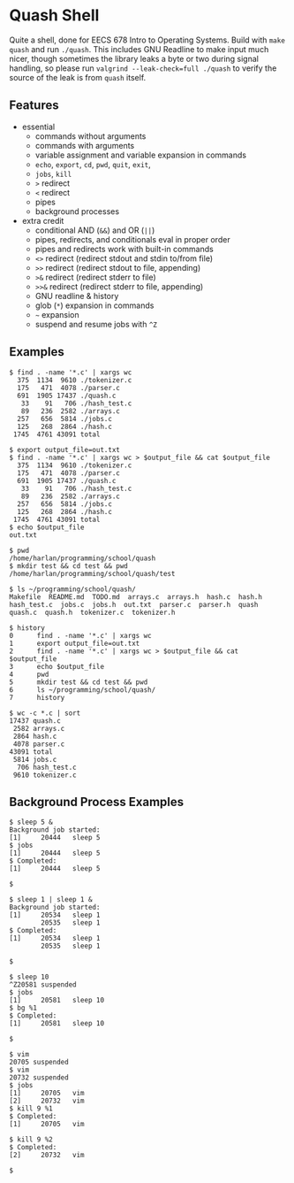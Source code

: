 # Quash Shell

Quite a shell, done for EECS 678 Intro to Operating Systems. Build with `make quash` and run `./quash`. This includes GNU Readline to make input much nicer, though sometimes the library leaks a byte or two during signal handling, so please run `valgrind --leak-check=full ./quash` to verify the source of the leak is from `quash` itself.

## Features

- essential
  - commands without arguments
  - commands with arguments
  - variable assignment and variable expansion in commands
  - `echo`, `export`, `cd`, `pwd`, `quit`, `exit`, 
  - `jobs`, `kill`
  - `>` redirect
  - `<` redirect
  - pipes
  - background processes
- extra credit
  - conditional AND (`&&`) and OR (`||`)
  - pipes, redirects, and conditionals eval in proper order
  - pipes and redirects work with built-in commands
  - `<>` redirect (redirect stdout and stdin to/from file)
  - `>>` redirect (redirect stdout to file, appending)
  - `>&` redirect (redirect stderr to file)
  - `>>&` redirect (redirect stderr to file, appending)
  - GNU readline & history
  - glob (`*`) expansion in commands
  - `~` expansion
  - suspend and resume jobs with `^Z`

## Examples

```
$ find . -name '*.c' | xargs wc
  375  1134  9610 ./tokenizer.c
  175   471  4078 ./parser.c
  691  1905 17437 ./quash.c
   33    91   706 ./hash_test.c
   89   236  2582 ./arrays.c
  257   656  5814 ./jobs.c
  125   268  2864 ./hash.c
 1745  4761 43091 total
```

```
$ export output_file=out.txt
$ find . -name '*.c' | xargs wc > $output_file && cat $output_file
  375  1134  9610 ./tokenizer.c
  175   471  4078 ./parser.c
  691  1905 17437 ./quash.c
   33    91   706 ./hash_test.c
   89   236  2582 ./arrays.c
  257   656  5814 ./jobs.c
  125   268  2864 ./hash.c
 1745  4761 43091 total
$ echo $output_file
out.txt
```

```
$ pwd
/home/harlan/programming/school/quash
$ mkdir test && cd test && pwd
/home/harlan/programming/school/quash/test
```

```
$ ls ~/programming/school/quash/
Makefile  README.md  TODO.md  arrays.c  arrays.h  hash.c  hash.h  hash_test.c  jobs.c  jobs.h  out.txt  parser.c  parser.h  quash  quash.c  quash.h  tokenizer.c  tokenizer.h
```

```
$ history
0      find . -name '*.c' | xargs wc
1      export output_file=out.txt
2      find . -name '*.c' | xargs wc > $output_file && cat $output_file
3      echo $output_file
4      pwd
5      mkdir test && cd test && pwd
6      ls ~/programming/school/quash/
7      history
```

```
$ wc -c *.c | sort
17437 quash.c
 2582 arrays.c
 2864 hash.c
 4078 parser.c
43091 total
 5814 jobs.c
  706 hash_test.c
 9610 tokenizer.c
```

## Background Process Examples

```
$ sleep 5 &
Background job started:
[1]     20444   sleep 5 
$ jobs
[1]     20444   sleep 5 
$ Completed:
[1]     20444   sleep 5 

$
```

```
$ sleep 1 | sleep 1 &
Background job started:
[1]     20534   sleep 1 
        20535   sleep 1 
$ Completed:
[1]     20534   sleep 1 
        20535   sleep 1 

$
```

```
$ sleep 10
^Z20581 suspended
$ jobs
[1]     20581   sleep 10 
$ bg %1
$ Completed:
[1]     20581   sleep 10 

$
```

```
$ vim
20705 suspended
$ vim
20732 suspended
$ jobs
[1]     20705   vim 
[2]     20732   vim 
$ kill 9 %1
$ Completed:
[1]     20705   vim 

$ kill 9 %2
$ Completed:
[2]     20732   vim 

$
```